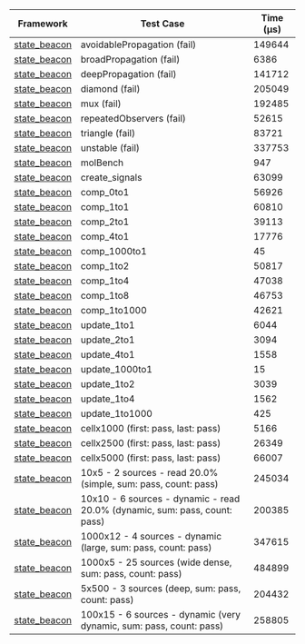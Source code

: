 | Framework | Test Case | Time (μs) |
| --- | --- | --- |
| [state_beacon](https://github.com/jinyus/dart_beacon) | avoidablePropagation (fail) | 149644 |
| [state_beacon](https://github.com/jinyus/dart_beacon) | broadPropagation (fail) | 6386 |
| [state_beacon](https://github.com/jinyus/dart_beacon) | deepPropagation (fail) | 141712 |
| [state_beacon](https://github.com/jinyus/dart_beacon) | diamond (fail) | 205049 |
| [state_beacon](https://github.com/jinyus/dart_beacon) | mux (fail) | 192485 |
| [state_beacon](https://github.com/jinyus/dart_beacon) | repeatedObservers (fail) | 52615 |
| [state_beacon](https://github.com/jinyus/dart_beacon) | triangle (fail) | 83721 |
| [state_beacon](https://github.com/jinyus/dart_beacon) | unstable (fail) | 337753 |
| [state_beacon](https://github.com/jinyus/dart_beacon) | molBench | 947 |
| [state_beacon](https://github.com/jinyus/dart_beacon) | create_signals | 63099 |
| [state_beacon](https://github.com/jinyus/dart_beacon) | comp_0to1 | 56926 |
| [state_beacon](https://github.com/jinyus/dart_beacon) | comp_1to1 | 60810 |
| [state_beacon](https://github.com/jinyus/dart_beacon) | comp_2to1 | 39113 |
| [state_beacon](https://github.com/jinyus/dart_beacon) | comp_4to1 | 17776 |
| [state_beacon](https://github.com/jinyus/dart_beacon) | comp_1000to1 | 45 |
| [state_beacon](https://github.com/jinyus/dart_beacon) | comp_1to2 | 50817 |
| [state_beacon](https://github.com/jinyus/dart_beacon) | comp_1to4 | 47038 |
| [state_beacon](https://github.com/jinyus/dart_beacon) | comp_1to8 | 46753 |
| [state_beacon](https://github.com/jinyus/dart_beacon) | comp_1to1000 | 42621 |
| [state_beacon](https://github.com/jinyus/dart_beacon) | update_1to1 | 6044 |
| [state_beacon](https://github.com/jinyus/dart_beacon) | update_2to1 | 3094 |
| [state_beacon](https://github.com/jinyus/dart_beacon) | update_4to1 | 1558 |
| [state_beacon](https://github.com/jinyus/dart_beacon) | update_1000to1 | 15 |
| [state_beacon](https://github.com/jinyus/dart_beacon) | update_1to2 | 3039 |
| [state_beacon](https://github.com/jinyus/dart_beacon) | update_1to4 | 1562 |
| [state_beacon](https://github.com/jinyus/dart_beacon) | update_1to1000 | 425 |
| [state_beacon](https://github.com/jinyus/dart_beacon) | cellx1000 (first: pass, last: pass) | 5166 |
| [state_beacon](https://github.com/jinyus/dart_beacon) | cellx2500 (first: pass, last: pass) | 26349 |
| [state_beacon](https://github.com/jinyus/dart_beacon) | cellx5000 (first: pass, last: pass) | 66007 |
| [state_beacon](https://github.com/jinyus/dart_beacon) | 10x5 - 2 sources - read 20.0% (simple, sum: pass, count: pass) | 245034 |
| [state_beacon](https://github.com/jinyus/dart_beacon) | 10x10 - 6 sources - dynamic - read 20.0% (dynamic, sum: pass, count: pass) | 200385 |
| [state_beacon](https://github.com/jinyus/dart_beacon) | 1000x12 - 4 sources - dynamic (large, sum: pass, count: pass) | 347615 |
| [state_beacon](https://github.com/jinyus/dart_beacon) | 1000x5 - 25 sources (wide dense, sum: pass, count: pass) | 484899 |
| [state_beacon](https://github.com/jinyus/dart_beacon) | 5x500 - 3 sources (deep, sum: pass, count: pass) | 204432 |
| [state_beacon](https://github.com/jinyus/dart_beacon) | 100x15 - 6 sources - dynamic (very dynamic, sum: pass, count: pass) | 258805 |
